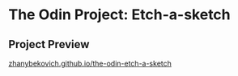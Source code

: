 # The Odin Project: Etch-a-sketch

## Project Preview

[zhanybekovich.github.io/the-odin-etch-a-sketch](https://zhanybekovich.github.io/the-odin-etch-a-sketch)
